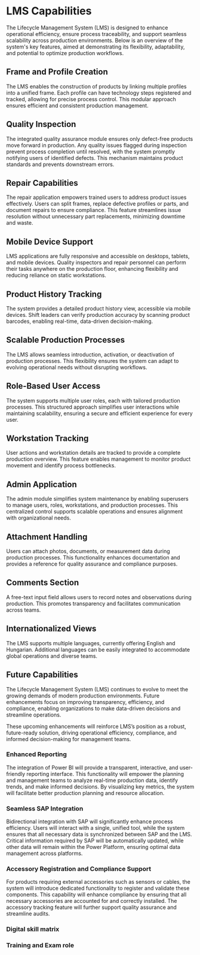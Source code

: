 # LMS Capabilities

The Lifecycle Management System (LMS) is designed to enhance operational
efficiency, ensure process traceability, and support seamless scalability across
production environments. Below is an overview of the system's key features,
aimed at demonstrating its flexibility, adaptability, and potential to optimize
production workflows.

## Frame and Profile Creation

The LMS enables the construction of products by linking multiple profiles into a
unified frame. Each profile can have technology steps registered and tracked,
allowing for precise process control. This modular approach ensures efficient
and consistent production management.

## Quality Inspection

The integrated quality assurance module ensures only defect-free products move
forward in production. Any quality issues flagged during inspection prevent
process completion until resolved, with the system promptly notifying users of
identified defects. This mechanism maintains product standards and prevents
downstream errors.

## Repair Capabilities

The repair application empowers trained users to address product issues
effectively. Users can split frames, replace defective profiles or parts, and
document repairs to ensure compliance. This feature streamlines issue resolution
without unnecessary part replacements, minimizing downtime and waste.

## Mobile Device Support

LMS applications are fully responsive and accessible on desktops, tablets, and
mobile devices. Quality inspectors and repair personnel can perform their tasks
anywhere on the production floor, enhancing flexibility and reducing reliance on
static workstations.

## Product History Tracking

The system provides a detailed product history view, accessible via mobile
devices. Shift leaders can verify production accuracy by scanning product
barcodes, enabling real-time, data-driven decision-making.

## Scalable Production Processes

The LMS allows seamless introduction, activation, or deactivation of production
processes. This flexibility ensures the system can adapt to evolving operational
needs without disrupting workflows.

## Role-Based User Access

The system supports multiple user roles, each with tailored production
processes. This structured approach simplifies user interactions while
maintaining scalability, ensuring a secure and efficient experience for every
user.

## Workstation Tracking

User actions and workstation details are tracked to provide a complete
production overview. This feature enables management to monitor product movement
and identify process bottlenecks.

## Admin Application

The admin module simplifies system maintenance by enabling superusers to manage
users, roles, workstations, and production processes. This centralized control
supports scalable operations and ensures alignment with organizational needs.

## Attachment Handling

Users can attach photos, documents, or measurement data during production
processes. This functionality enhances documentation and provides a reference
for quality assurance and compliance purposes.

## Comments Section

A free-text input field allows users to record notes and observations during
production. This promotes transparency and facilitates communication across
teams.

## Internationalized Views

The LMS supports multiple languages, currently offering English and Hungarian.
Additional languages can be easily integrated to accommodate global operations
and diverse teams.

## Future Capabilities

The Lifecycle Management System (LMS) continues to evolve to meet the growing
demands of modern production environments. Future enhancements focus on
improving transparency, efficiency, and compliance, enabling organizations to
make data-driven decisions and streamline operations.

These upcoming enhancements will reinforce LMS’s position as a robust,
future-ready solution, driving operational efficiency, compliance, and informed
decision-making for management teams.

### Enhanced Reporting

The integration of Power BI will provide a transparent, interactive, and
user-friendly reporting interface. This functionality will empower the planning
and management teams to analyze real-time production data, identify trends, and
make informed decisions. By visualizing key metrics, the system will facilitate
better production planning and resource allocation.

### Seamless SAP Integration

Bidirectional integration with SAP will significantly enhance process
efficiency. Users will interact with a single, unified tool, while the system
ensures that all necessary data is synchronized between SAP and the LMS.
Critical information required by SAP will be automatically updated, while other
data will remain within the Power Platform, ensuring optimal data management
across platforms.

### Accessory Registration and Compliance Support

For products requiring external accessories such as sensors or cables, the
system will introduce dedicated functionality to register and validate these
components. This capability will enhance compliance by ensuring that all
necessary accessories are accounted for and correctly installed. The accessory
tracking feature will further support quality assurance and streamline audits.

### Digital skill matrix

### Training and Exam role